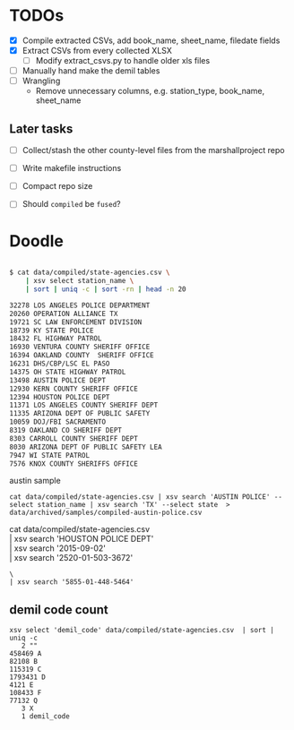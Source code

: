 # TODOs

- [X] Compile extracted CSVs, add book_name, sheet_name, filedate fields
- [x] Extract CSVs from every collected XLSX
    - [ ] Modify extract_csvs.py to handle older xls files

- [ ] Manually hand make the demil tables
- [ ] Wrangling
    - Remove unnecessary columns, e.g. station_type, book_name, sheet_name
    



## Later tasks

- [ ] Collect/stash the other county-level files from the marshallproject repo
- [ ] Write makefile instructions
- [ ] Compact repo size
- [ ] Should `compiled` be `fused`?



# Doodle

```sh

$ cat data/compiled/state-agencies.csv \
    | xsv select station_name \
    | sort | uniq -c | sort -rn | head -n 20

32278 LOS ANGELES POLICE DEPARTMENT
20260 OPERATION ALLIANCE TX
19721 SC LAW ENFORCEMENT DIVISION
18739 KY STATE POLICE
18432 FL HIGHWAY PATROL
16930 VENTURA COUNTY SHERIFF OFFICE
16394 OAKLAND COUNTY  SHERIFF OFFICE
16231 DHS/CBP/LSC EL PASO
14375 OH STATE HIGHWAY PATROL
13498 AUSTIN POLICE DEPT
12930 KERN COUNTY SHERIFF OFFICE
12394 HOUSTON POLICE DEPT
11371 LOS ANGELES COUNTY SHERIFF DEPT
11335 ARIZONA DEPT OF PUBLIC SAFETY
10059 DOJ/FBI SACRAMENTO
8319 OAKLAND CO SHERIFF DEPT
8303 CARROLL COUNTY SHERIFF DEPT
8030 ARIZONA DEPT OF PUBLIC SAFETY LEA
7947 WI STATE PATROL
7576 KNOX COUNTY SHERIFFS OFFICE
```

austin sample

```
cat data/compiled/state-agencies.csv | xsv search 'AUSTIN POLICE' --select station_name | xsv search 'TX' --select state  > data/archived/samples/compiled-austin-police.csv 
```



 cat data/compiled/state-agencies.csv \
    | xsv search 'HOUSTON POLICE DEPT' \
    | xsv search '2015-09-02' \
    | xsv search '2520-01-503-3672'

    \
    | xsv search '5855-01-448-5464'



## demil code count

```
xsv select 'demil_code' data/compiled/state-agencies.csv  | sort | uniq -c 
   2 ""
458469 A
82108 B
115319 C
1793431 D
4121 E
108433 F
77132 Q
   3 X
   1 demil_code
```
